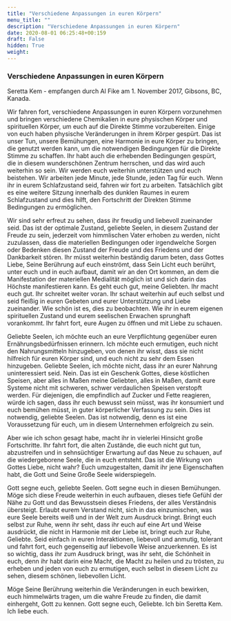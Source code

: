 ```yaml
---
title: "Verschiedene Anpassungen in euren Körpern"
menu_title: ""
description: "Verschiedene Anpassungen in euren Körpern"
date: 2020-08-01 06:25:48+00:159
draft: False
hidden: True
weight:
---
```

### Verschiedene Anpassungen in euren Körpern

Seretta Kem - empfangen durch Al Fike am 1. November 2017, Gibsons, BC, Kanada.

Wir fahren fort, verschiedene Anpassungen in euren Körpern vorzunehmen und bringen verschiedene Chemikalien in eure physischen Körper und spirituellen Körper, um euch auf die Direkte Stimme vorzubereiten. Einige von euch haben physische Veränderungen in ihrem Körper gespürt. Das ist unser Tun, unsere Bemühungen, eine Harmonie in eure Körper zu bringen, die genutzt werden kann, um die notwendigen Bedingungen für die Direkte Stimme zu schaffen. Ihr habt auch die erhebenden Bedingungen gespürt, die in diesem wunderschönen Zentrum herrschen, und das wird auch weiterhin so sein. Wir werden euch weiterhin unterstützen und euch beistehen. Wir arbeiten jede Minute, jede Stunde, jeden Tag für euch. Wenn ihr in eurem Schlafzustand seid, fahren wir fort zu arbeiten. Tatsächlich gibt es eine weitere Sitzung innerhalb des dunklen Raumes in eurem Schlafzustand und dies hilft, den Fortschritt der Direkten Stimme Bedingungen zu ermöglichen.

Wir sind sehr erfreut zu sehen, dass ihr freudig und liebevoll zueinander seid. Das ist der optimale Zustand, geliebte Seelen, in diesem Zustand der Freude zu sein, jederzeit vom himmlischen Vater erhoben zu werden, nicht zuzulassen, dass die materiellen Bedingungen oder irgendwelche Sorgen oder Bedenken diesen Zustand der Freude und des Friedens und der Dankbarkeit stören. Ihr müsst weiterhin beständig darum beten, dass Gottes Liebe, Seine Berührung auf euch einströmt, dass Sein Licht euch berührt, unter euch und in euch aufbaut, damit wir an den Ort kommen, an dem die Manifestation der materiellen Medialität möglich ist und sich darin das Höchste manifestieren kann. Es geht euch gut, meine Geliebten. Ihr macht euch gut. Ihr schreitet weiter voran. Ihr schaut weiterhin auf euch selbst und seid fleißig in euren Gebeten und eurer Unterstützung und Liebe zueinander. Wie schön ist es, dies zu beobachten. Wie ihr in eurem eigenen spirituellen Zustand und eurem seelischen Erwachen sprunghaft vorankommt. Ihr fahrt fort, eure Augen zu öffnen und mit Liebe zu schauen.

Geliebte Seelen, ich möchte euch an eure Verpflichtung gegenüber euren Ernährungsbedürfnissen erinnern. Ich möchte euch ermutigen, euch nicht den Nahrungsmitteln hinzugeben, von denen ihr wisst, dass sie nicht hilfreich für euren Körper sind, und euch nicht zu sehr dem Essen hinzugeben. Geliebte Seelen, ich möchte nicht, dass ihr an eurer Nahrung uninteressiert seid. Nein. Das ist ein Geschenk Gottes, diese köstlichen Speisen, aber alles in Maßen meine Geliebten, alles in Maßen, damit eure Systeme nicht mit schweren, schwer verdaulichen Speisen verstopft werden. Für diejenigen, die empfindlich auf Zucker und Fette reagieren, würde ich sagen, dass ihr euch bewusst sein müsst, was ihr konsumiert und euch bemühen müsst, in guter körperlicher Verfassung zu sein. Dies ist notwendig, geliebte Seelen. Das ist notwendig, denn es ist eine Voraussetzung für euch, um in diesem Unternehmen erfolgreich zu sein.

Aber wie ich schon gesagt habe, macht ihr in vielerlei Hinsicht große Fortschritte. Ihr fahrt fort, die alten Zustände, die euch nicht gut tun, abzustreifen und in sehnsüchtiger Erwartung auf das Neue zu schauen, auf die wiedergeborene Seele, die in euch entsteht. Das ist die Wirkung von Gottes Liebe, nicht wahr? Euch umzugestalten, damit ihr jene Eigenschaften habt, die Gott und Seine Große Seele widerspiegeln.

Gott segne euch, geliebte Seelen. Gott segne euch in diesen Bemühungen. Möge sich diese Freude weiterhin in euch aufbauen, dieses tiefe Gefühl der Nähe zu Gott und das Bewusstsein dieses Friedens, der alles Verständnis übersteigt. Erlaubt eurem Verstand nicht, sich in das einzumischen, was eure Seele bereits weiß und in der Welt zum Ausdruck bringt. Bringt euch selbst zur Ruhe, wenn ihr seht, dass ihr euch auf eine Art und Weise ausdrückt, die nicht in Harmonie mit der Liebe ist, bringt euch zur Ruhe, Geliebte. Seid einfach in euren Interaktionen, liebevoll und anmutig, tolerant und fahrt fort, euch gegenseitig auf liebevolle Weise anzuerkennen. Es ist so wichtig, dass ihr zum Ausdruck bringt, was ihr seht, die Schönheit in euch, denn ihr habt darin eine Macht, die Macht zu heilen und zu trösten, zu erheben und jeden von euch zu ermutigen, euch selbst in diesem Licht zu sehen, diesem schönen, liebevollen Licht.

Möge Seine Berührung weiterhin die Veränderungen in euch bewirken, euch himmelwärts tragen, um die wahre Freude zu finden, die damit einhergeht, Gott zu kennen. Gott segne euch, Geliebte. Ich bin Seretta Kem. Ich liebe euch.
